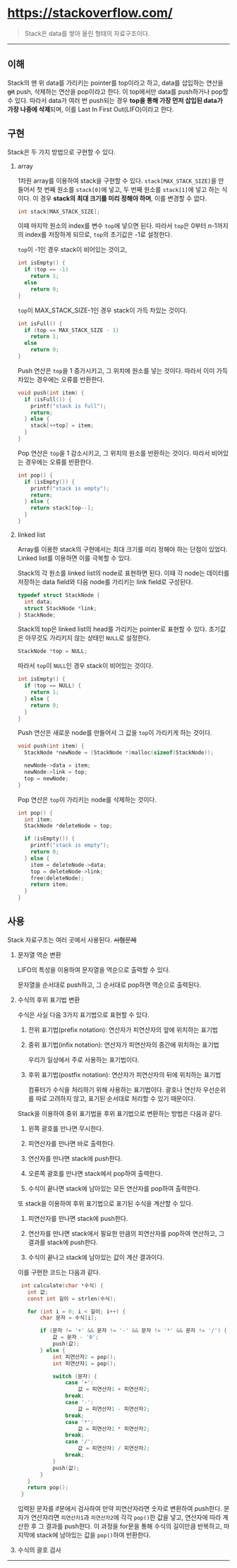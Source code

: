 # https://stackoverflow.com/

> Stack은 data를 쌓아 올린 형태의 자료구조이다.

---

## 이해

Stack의 맨 위 data를 가리키는 pointer를 top이라고 하고, data를 삽입하는 연산을 ~~git~~ push, 삭제하는 연산을 pop이라고 한다. 이 top에서만 data를 push하거나 pop할 수 있다. 따라서 data가 여러 번 push되는 경우 **top을 통해 가장 먼저 삽입된 data가 가장 나중에 삭제**되며, 이를 Last In First Out(LIFO)이라고 한다.

## 구현

Stack은 두 가지 방법으로 구현할 수 있다.

1.  array

    1차원 array를 이용하여 stack을 구현할 수 있다. `stack[MAX_STACK_SIZE]`을 만들어서 첫 번째 원소를 `stack[0]`에 넣고, 두 번째 원소를 `stack[1]`에 넣고 하는 식이다. 이 경우 **stack의 최대 크기를 미리 정해야 하며**, 이를 변경할 수 없다.

    ```c
    int stack[MAX_STACK_SIZE];
    ```

    이때 마지막 원소의 index를 변수 `top`에 넣으면 된다. 따라서 `top`은 0부터 n-1까지의 index를 저장하게 되므로, `top`의 초기값은 -1로 설정한다.

    `top`이 -1인 경우 stack이 비어있는 것이고,

    ```c
    int isEmpty() {
      if (top == -1)
        return 1;
      else
        return 0;
    }
    ```

    `top`이 MAX_STACK_SIZE-1인 경우 stack이 가득 차있는 것이다.

    ```c
    int isFull() {
      if (top == MAX_STACK_SIZE - 1)
        return 1;
      else
        return 0;
    }
    ```

    Push 연산은 `top`을 1 증가시키고, 그 위치에 원소를 넣는 것이다. 따라서 이미 가득 차있는 경우에는 오류를 반환한다.

    ```c
    void push(int item) {
      if (isFull()) {
        printf("stack is full");
        return;
      } else {
        stack[++top] = item;
      }
    }
    ```

    Pop 연산은 `top`을 1 감소시키고, 그 위치의 원소를 반환하는 것이다. 따라서 비어있는 경우에는 오류를 반환한다.

    ```c
    int pop() {
      if (isEmpty()) {
        printf("stack is empty");
        return;
      } else {
        return stack[top--];
      }
    }
    ```

2.  linked list

    Array를 이용한 stack의 구현에서는 최대 크기를 미리 정해야 하는 단점이 있었다. Linked list를 이용하면 이를 극복할 수 있다.

    Stack의 각 원소를 linked list의 node로 표현하면 된다. 이때 각 node는 데이터를 저장하는 data field와 다음 node를 가리키는 link field로 구성된다.

    ```c
    typedef struct StackNode {
      int data;
      struct StackNode *link;
    } StackNode;
    ```

    Stack의 top은 linked list의 head를 가리키는 pointer로 표현할 수 있다. 초기값은 아무것도 가리키지 않는 상태인 `NULL`로 설정한다.

    ```c
    StackNode *top = NULL;
    ```

    따라서 `top`이 `NULL`인 경우 stack이 비어있는 것이다.

    ```c
    int isEmpty() {
      if (top == NULL) {
        return 1;
      } else {
        return 0;
      }
    }
    ```

    Push 연산은 새로운 node를 만들어서 그 값을 `top`이 가리키게 하는 것이다.

    ```c
    void push(int item) {
      StackNode *newNode = (StackNode *)malloc(sizeof(StackNode));

      newNode->data = item;
      newNode->link = top;
      top = newNode;
    }
    ```

    Pop 연산은 `top`이 가리키는 node를 삭제하는 것이다.

    ```c
    int pop() {
      int item;
      StackNode *deleteNode = top;

      if (isEmpty()) {
        printf("stack is empty");
        return 0;
      } else {
        item = deleteNode->data;
        top = deleteNode->link;
        free(deleteNode);
        return item;
      }
    }
    ```

## 사용

Stack 자료구조는 여러 곳에서 사용된다. ~~시험문제~~

1. 문자열 역순 변환

   LIFO의 특성을 이용하여 문자열을 역순으로 출력할 수 있다.

   문자열을 순서대로 push하고, 그 순서대로 pop하면 역순으로 출력된다.

2. 수식의 후위 표기법 변환

   수식은 사실 다음 3가지 표기법으로 표현할 수 있다.

   1. 전위 표기법(prefix notation): 연산자가 피연산자의 앞에 위치하는 표기법

   2. 중위 표기법(infix notation): 연산자가 피연산자의 중간에 위치하는 표기법

      우리가 일상에서 주로 사용하는 표기법이다.

   3. 후위 표기법(postfix notation): 연산자가 피연산자의 뒤에 위치하는 표기법

      컴퓨터가 수식을 처리하기 위해 사용하는 표기법이다. 괄호나 연산자 우선순위를 따로 고려하지 않고, 표기된 순서대로 처리할 수 있기 때문이다.

   Stack을 이용하여 중위 표기법을 후위 표기법으로 변환하는 방법은 다음과 같다.

   1. 왼쪽 괄호를 만나면 무시한다.

   2. 피연산자를 만나면 바로 출력한다.

   3. 연산자를 만나면 stack에 push한다.

   4. 오른쪽 괄호를 만나면 stack에서 pop하여 출력한다.

   5. 수식이 끝나면 stack에 남아있는 모든 연산자를 pop하여 출력한다.

   또 stack을 이용하여 후위 표기법으로 표기된 수식을 계산할 수 있다.

   1. 피연산자를 만나면 stack에 push한다.

   2. 연산자를 만나면 stack에서 필요한 만큼의 피연산자를 pop하여 연산하고, 그 결과를 stack에 push한다.

   3. 수식이 끝나고 stack에 남아있는 값이 계산 결과이다.

   이를 구현한 코드는 다음과 같다.

   ```c
    int calculate(char *수식) {
      int 값;
      const int 길이 = strlen(수식);

      for (int i = 0; i < 길이; i++) {
          char 문자 = 수식[i];

          if (문자 != '+' && 문자 != '-' && 문자 != '*' && 문자 != '/') {
              값 = 문자 - '0';
              push(값);
          } else {
              int 피연산자2 = pop();
              int 피연산자1 = pop();

              switch (문자) {
                  case '+':
                      값 = 피연산자1 + 피연산자2;
                  break;
                  case '-':
                      값 = 피연산자1 - 피연산자2;
                  break;
                  case '*':
                      값 = 피연산자1 * 피연산자2;
                  break;
                  case '/':
                      값 = 피연산자1 / 피연산자2;
                  break;
              }
              push(값);
          }
      }
      return pop();
    }
   ```

   입력된 문자를 if문에서 검사하여 만약 피연산자라면 숫자로 변환하여 push한다. 문자가 연산자라면 `피연산자1`과 `피연산자2`에 각각 `pop()`한 값을 넣고, 연산자에 따라 계산한 후 그 결과를 push한다. 이 과정을 for문을 통해 수식의 길이만큼 반복하고, 마지막에 stack에 남아있는 값을 `pop()`하여 반환한다.

3. 수식의 괄호 검사

---
